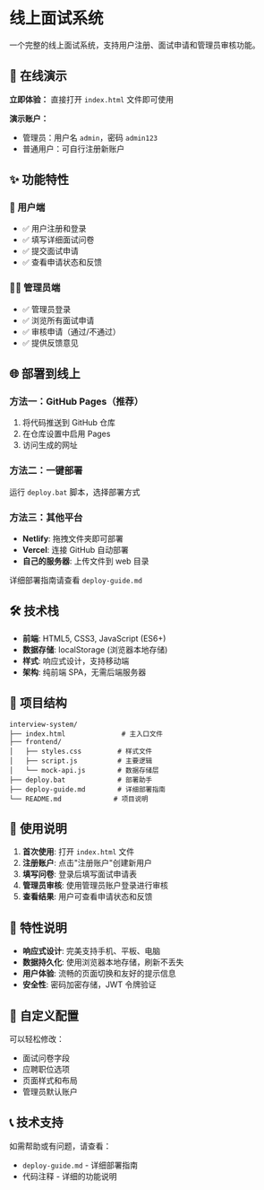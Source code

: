 # 线上面试系统

一个完整的线上面试系统，支持用户注册、面试申请和管理员审核功能。

## 🚀 在线演示

**立即体验：** 直接打开 `index.html` 文件即可使用

**演示账户：**
- 管理员：用户名 `admin`，密码 `admin123`
- 普通用户：可自行注册新账户

## ✨ 功能特性

### 👤 用户端
- ✅ 用户注册和登录
- ✅ 填写详细面试问卷
- ✅ 提交面试申请
- ✅ 查看申请状态和反馈

### 👨‍💼 管理员端
- ✅ 管理员登录
- ✅ 浏览所有面试申请
- ✅ 审核申请（通过/不通过）
- ✅ 提供反馈意见

## 🌐 部署到线上

### 方法一：GitHub Pages（推荐）
1. 将代码推送到 GitHub 仓库
2. 在仓库设置中启用 Pages
3. 访问生成的网址

### 方法二：一键部署
运行 `deploy.bat` 脚本，选择部署方式

### 方法三：其他平台
- **Netlify**: 拖拽文件夹即可部署
- **Vercel**: 连接 GitHub 自动部署
- **自己的服务器**: 上传文件到 web 目录

详细部署指南请查看 `deploy-guide.md`

## 🛠️ 技术栈
- **前端**: HTML5, CSS3, JavaScript (ES6+)
- **数据存储**: localStorage (浏览器本地存储)
- **样式**: 响应式设计，支持移动端
- **架构**: 纯前端 SPA，无需后端服务器

## 📁 项目结构
```
interview-system/
├── index.html              # 主入口文件
├── frontend/
│   ├── styles.css         # 样式文件
│   ├── script.js          # 主要逻辑
│   └── mock-api.js        # 数据存储层
├── deploy.bat             # 部署助手
├── deploy-guide.md        # 详细部署指南
└── README.md             # 项目说明
```

## 🎯 使用说明

1. **首次使用**: 打开 `index.html` 文件
2. **注册账户**: 点击"注册账户"创建新用户
3. **填写问卷**: 登录后填写面试申请表
4. **管理员审核**: 使用管理员账户登录进行审核
5. **查看结果**: 用户可查看申请状态和反馈

## 📱 特性说明

- **响应式设计**: 完美支持手机、平板、电脑
- **数据持久化**: 使用浏览器本地存储，刷新不丢失
- **用户体验**: 流畅的页面切换和友好的提示信息
- **安全性**: 密码加密存储，JWT 令牌验证

## 🔧 自定义配置

可以轻松修改：
- 面试问卷字段
- 应聘职位选项
- 页面样式和布局
- 管理员默认账户

## 📞 技术支持

如需帮助或有问题，请查看：
- `deploy-guide.md` - 详细部署指南
- 代码注释 - 详细的功能说明